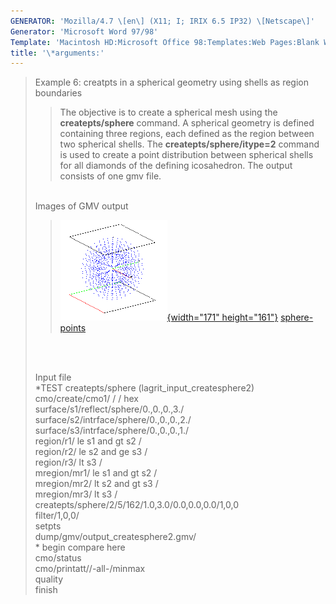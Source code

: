 ```yaml
---
GENERATOR: 'Mozilla/4.7 \[en\] (X11; I; IRIX 6.5 IP32) \[Netscape\]'
Generator: 'Microsoft Word 97/98'
Template: 'Macintosh HD:Microsoft Office 98:Templates:Web Pages:Blank Web Page'
title: '\*arguments:'
---
```


> Example 6: creatpts in a spherical geometry using shells as region
> boundaries
>
> > The objective is to create a spherical mesh using the
> > **createpts/sphere** command.
> > A spherical geometry is defined containing three regions, each
> > defined as the region between two spherical shells. The
> > **createpts/sphere/itype=2** command is used to create a point
> > distribution between spherical shells for all diamonds of the
> > defining icosahedron. The output consists of one gmv file.
>
> \
> Images of GMV output
>
> > [![](image/image6tn.gif){width="171"
> > height="161"}](image/image6.gif) [sphere-points](image/image6.gif)
>
> \
>  
>
> Input file\
> \*TEST createpts/sphere (lagrit\_input\_createsphere2)\
> cmo/create/cmo1/ / / hex\
> surface/s1/reflect/sphere/0.,0.,0.,3./\
> surface/s2/intrface/sphere/0.,0.,0.,2./\
> surface/s3/intrface/sphere/0.,0.,0.,1./\
> region/r1/ le s1 and gt s2 /\
> region/r2/ le s2 and ge s3 /\
> region/r3/ lt s3 /\
> mregion/mr1/ le s1 and gt s2 /\
> mregion/mr2/ lt s2 and gt s3 /\
> mregion/mr3/ lt s3 /\
> createpts/sphere/2/5/162/1.0,3.0/0.0,0.0,0.0/1,0,0\
> filter/1,0,0/\
> setpts\
> dump/gmv/output\_createsphere2.gmv/\
> \* begin compare here\
> cmo/status\
> cmo/printatt//-all-/minmax\
> quality\
> finish

